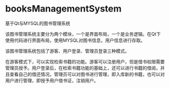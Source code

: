 # booksManagementSystem
基于Qt与MYSQL的图书管理系统

该图书管理系统主要分为两个模块，一个是界面布局，一个是业务逻辑。在Qt下使用代码进行界面布局，使用MYSQL对图书信息，用户信息进行存取。

该图书管理系统包括了游客、用户登录、管理员登录三种模式。

在游客模式下，可以实现检索书籍的功能。游客可以注册用户，但是借书权限需要管理员授予。用户登录后，在检索书籍功能的基础上，还可以进行书籍的借阅，并且查看自己的借还情况。管理员可以对图书进行管理，即入库新的书籍，也可以对用户进行管理，即授予用户借书证，注销用户。

